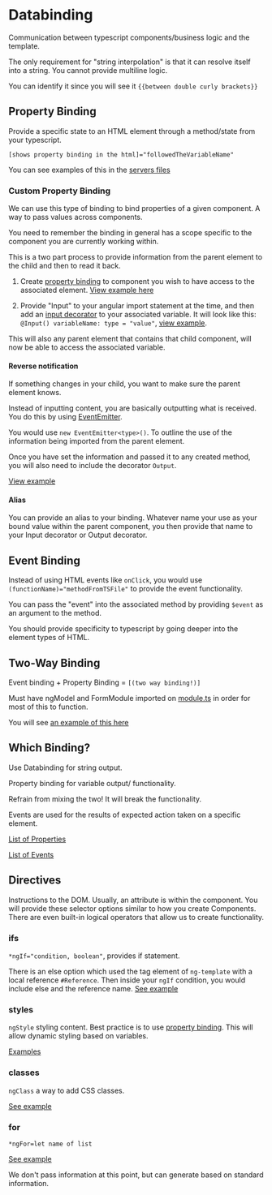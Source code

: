 # Databinding 

Communication between typescript components/business logic and the template.

The only requirement for "string interpolation" is that it can resolve itself into a string. You cannot provide multiline logic.

You can identify it since you will see it `{{between double curly brackets}}`

## Property Binding

Provide a specific state to an HTML element through a method/state from your typescript.

`[shows property binding in the html]="followedTheVariableName"`

You can see examples of this in the [servers files](./my-first-app/src/app/servers/)

### Custom Property Binding

We can use this type of binding to bind properties of a given component. A way to pass values across components.

You need to remember the binding in general has a scope specific to the component you are currently working within.

This is a two part process to provide information from the parent element to the child and then to read it back.

1. Create [property binding](#property-binding) to component you wish to have access to the associated element. [View example here](./src/app/app.component.html)

2. Provide "Input" to your angular import statement at the time, and then add an [input decorator](../README.md/#decorators) to your associated variable. It will look like this: `@Input() variableName: type = "value"`, [view example](./src/app/server-element/server-element.component.html).

This will also any parent element that contains that child component, will now be able to access the associated variable.

#### Reverse notification

If something changes in your child, you want to make sure the parent element knows.

Instead of inputting content, you are basically outputting what is received. You do this by using [EventEmitter](https://angular.io/api/core/EventEmitter).

You would use `new EventEmitter<type>()`. To outline the use of the information being imported from the parent element.

Once you have set the information and passed it to any created method, you will also need to include the decorator `Output`.

[View example](./src/app/cockpit/cockpit.component.ts)

#### Alias

You can provide an alias to your binding. Whatever name your use as your bound value within the parent component, you then provide that name to your Input decorator or Output decorator.

## Event Binding

Instead of using HTML events like `onClick`, you would use `(functionName)="methodFromTSFile"` to provide the event functionality.

You can pass the "event" into the associated method by providing `$event` as an argument to the method.

You should provide specificity to typescript by going deeper into the element types of HTML.

## Two-Way Binding

Event binding + Property Binding = `[(two way binding!)]`

Must have ngModel and FormModule imported on [module.ts](./my-first-app/src/app/app.module.ts) in order for most of this to function.

You will see [an example of this here](./my-first-app/src/app/servers/servers.component.html)

## Which Binding?

Use Databinding for string output.

Property binding for variable output/ functionality.

Refrain from mixing the two! It will break the functionality.

Events are used for the results of expected action taken on a specific element.

[List of Properties](https://developer.mozilla.org/en-US/docs/Web/API/Element)

[List of Events](https://developer.mozilla.org/en-US/docs/Web/Events)

## Directives

Instructions to the DOM. Usually, an attribute is within the component. You will provide these selector options similar to how you create Components. There are even built-in logical operators that allow us to create functionality.

### ifs

`*ngIf="condition, boolean"`, provides if statement.

There is an else option which used the tag element of `ng-template` with a local reference `#Reference`. Then inside your `ngIf` condition, you would include else and the reference name. [See example](./my-first-app/src/app/servers/servers.component.html)

### styles

`ngStyle` styling content. Best practice is to use [property binding](#property-binding). This will allow dynamic styling based on variables.

[Examples](./my-first-app/src/app/server/server.component.html)

### classes

`ngClass` a way to add CSS classes.

[See example](./my-first-app/src/app/server/server.component.html)

### for

`*ngFor=let name of list`

[See example](./my-first-app/src/app/servers/servers.component.html)

We don't pass information at this point, but can generate based on standard information.
